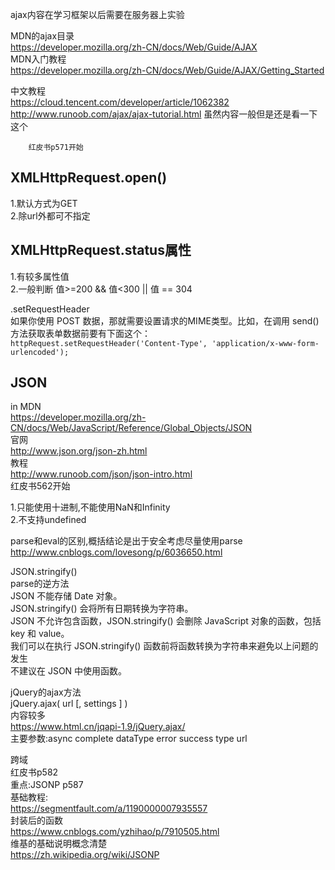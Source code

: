ajax内容在学习框架以后需要在服务器上实验  
  
MDN的ajax目录  
        https://developer.mozilla.org/zh-CN/docs/Web/Guide/AJAX  
MDN入门教程  
        https://developer.mozilla.org/zh-CN/docs/Web/Guide/AJAX/Getting_Started  
  
中文教程  
        https://cloud.tencent.com/developer/article/1062382  
        http://www.runoob.com/ajax/ajax-tutorial.html  虽然内容一般但是还是看一下这个  
          
        红皮书p571开始  

  


XMLHttpRequest.open()  
---
1.默认方式为GET  
2.除url外都可不指定  
          
XMLHttpRequest.status属性  
---
1.有较多属性值   
2.一般判断 值>=200 && 值<300 || 值 == 304   

        
.setRequestHeader  
        如果你使用 POST 数据，那就需要设置请求的MIME类型。比如，在调用 send() 方法获取表单数据前要有下面这个：  
        `httpRequest.setRequestHeader('Content-Type', 'application/x-www-form-urlencoded');`  
  

JSON  
---
in MDN  
https://developer.mozilla.org/zh-CN/docs/Web/JavaScript/Reference/Global_Objects/JSON  
官网  
http://www.json.org/json-zh.html  
教程  
http://www.runoob.com/json/json-intro.html  
红皮书562开始  
          

1.只能使用十进制,不能使用NaN和Infinity  
2.不支持undefined  
        
parse和eval的区别,概括结论是出于安全考虑尽量使用parse  
http://www.cnblogs.com/lovesong/p/6036650.html  
          
JSON.stringify()  
parse的逆方法  
JSON 不能存储 Date 对象。  
JSON.stringify() 会将所有日期转换为字符串。  
JSON 不允许包含函数，JSON.stringify() 会删除 JavaScript 对象的函数，包括 key 和 value。  
我们可以在执行 JSON.stringify() 函数前将函数转换为字符串来避免以上问题的发生  
不建议在 JSON 中使用函数。  
          
jQuery的ajax方法  
jQuery.ajax( url [, settings ] )  
内容较多  
https://www.html.cn/jqapi-1.9/jQuery.ajax/  
主要参数:async complete dataType error success type url   
        
        
        
跨域  
                红皮书p582  
        重点:JSONP p587  
        基础教程:  
        https://segmentfault.com/a/1190000007935557  
        封装后的函数  
        https://www.cnblogs.com/yzhihao/p/7910505.html  
        维基的基础说明概念清楚  
        https://zh.wikipedia.org/wiki/JSONP  
